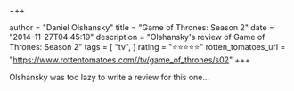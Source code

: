 +++

author = "Daniel Olshansky"
title = "Game of Thrones: Season 2"
date = "2014-11-27T04:45:19"
description = "Olshansky's review of Game of Thrones: Season 2"
tags = [
    "tv",
]
rating = "⭐⭐⭐⭐⭐"
rotten_tomatoes_url = "https://www.rottentomatoes.com//tv/game_of_thrones/s02"
+++

Olshansky was too lazy to write a review for this one...

